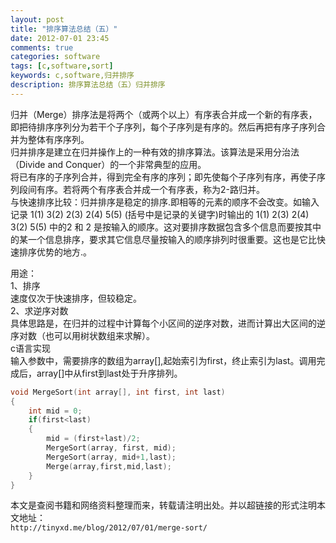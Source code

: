 ```yaml
---
layout: post
title: "排序算法总结（五）"
date: 2012-07-01 23:45
comments: true
categories: software
tags: [c,software,sort]
keywords: c,software,归并排序
description: 排序算法总结（五）归并排序
---
```

归并（Merge）排序法是将两个（或两个以上）有序表合并成一个新的有序表，即把待排序序列分为若干个子序列，每个子序列是有序的。然后再把有序子序列合并为整体有序序列。   
归并排序是建立在归并操作上的一种有效的排序算法。该算法是采用分治法（Divide and Conquer）的一个非常典型的应用。   
将已有序的子序列合并，得到完全有序的序列；即先使每个子序列有序，再使子序列段间有序。若将两个有序表合并成一个有序表，称为2-路归并。   
与快速排序比较：归并排序是稳定的排序.即相等的元素的顺序不会改变。如输入记录 1(1) 3(2) 2(3) 2(4) 5(5) (括号中是记录的关键字)时输出的 1(1) 2(3) 2(4) 3(2) 5(5) 中的2 和 2 是按输入的顺序。这对要排序数据包含多个信息而要按其中的某一个信息排序，要求其它信息尽量按输入的顺序排列时很重要。这也是它比快速排序优势的地方.。   
<!--more-->
用途：   
1、排序   
速度仅次于快速排序，但较稳定。   
2、求逆序对数   
具体思路是，在归并的过程中计算每个小区间的逆序对数，进而计算出大区间的逆序对数（也可以用树状数组来求解）。   
c语言实现    
输入参数中，需要排序的数组为array[],起始索引为first，终止索引为last。调用完成后，array[]中从first到last处于升序排列。    
``` c 归并算法（Merge sort）
void MergeSort(int array[], int first, int last)
{
	int mid = 0;
	if(first<last)
	{
		mid = (first+last)/2;
		MergeSort(array, first, mid);
		MergeSort(array, mid+1,last);
		Merge(array,first,mid,last);
	}
} 
```
本文是查阅书籍和网络资料整理而来，转载请注明出处。并以超链接的形式注明本文地址：   
`http://tinyxd.me/blog/2012/07/01/merge-sort/`   

